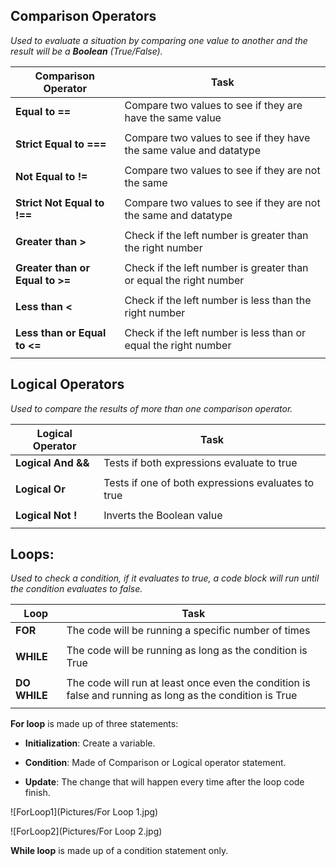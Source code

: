## Comparison Operators 

*Used to evaluate a situation by comparing one value to another and the result will be a **Boolean** (True/False).*


|    **Comparison Operator**      |                             **Task**                                   |
|---------------------------------|------------------------------------------------------------------------|
| **Equal to ==**                 | Compare two values to see if they are have the same value              |
|                                 |                                                                        |
| **Strict Equal to ===**         | Compare two values to see if they have the same value and datatype     |
|                                 |                                                                        |
| **Not Equal to !=**             | Compare two values to see if they are not the same                     |
|                                 |                                                                        |
| **Strict Not Equal to !==**     | Compare two values to see if they are not the same and datatype        |
|                                 |                                                                        |
| **Greater than >**              | Check if the left number is greater than the right number              |
|                                 |                                                                        |
| **Greater than or Equal to >=** | Check if the left number is greater than or equal the right number     |
|                                 |                                                                        |
| **Less than <**                 | Check if the left number is less than the right number                 |
|                                 |                                                                        |
| **Less than or Equal to <=**    | Check if the left number is less than or equal the right number        |
|                                 |                                                                        |




## Logical Operators

*Used to compare the results of more than one comparison operator.*


|    **Logical Operator**      |                       **Task**                          |
|------------------------------|---------------------------------------------------------|
| **Logical And &&**           | Tests if both expressions evaluate to true              |
|                              |                                                         |
| **Logical Or**               | Tests if one of both expressions evaluates to true      |
|                              |                                                         |
| **Logical Not !**            | Inverts the Boolean value                               |
|                              |                                                         |




## Loops: 

*Used to check a condition, if it evaluates to true, a code block will run until the condition evaluates to false.*


|    **Loop**     |                                            **Task**                                                      |
|-----------------|----------------------------------------------------------------------------------------------------------|
| **FOR**         | The code will be running a specific number of times                                                      |
|                 |                                                                                                          |
| **WHILE**       | The code will be running as long as the condition is True                                                |
|                 |                                                                                                          |
| **DO WHILE**    | The code will run at least once even the condition is false and running as long as the condition is True |
|                 |                                                                                                          |

**For loop** is made up of three statements:

- **Initialization**: Create a variable.

- **Condition**: Made of Comparison or Logical operator statement.

- **Update**: The change that will happen every time after the loop code finish.

![ForLoop1](Pictures/For Loop 1.jpg)

![ForLoop2](Pictures/For Loop 2.jpg)

**While loop** is made up of a condition statement only.